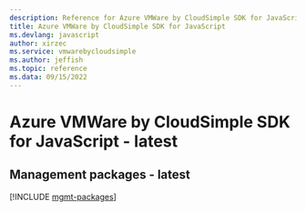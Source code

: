 ```yaml
---
description: Reference for Azure VMWare by CloudSimple SDK for JavaScript
title: Azure VMWare by CloudSimple SDK for JavaScript
ms.devlang: javascript
author: xirzec
ms.service: vmwarebycloudsimple
ms.author: jeffish
ms.topic: reference
ms.data: 09/15/2022
---
```

# Azure VMWare by CloudSimple SDK for JavaScript - latest

## Management packages - latest
[!INCLUDE [mgmt-packages](vmware-by-cloudsimple-mgmt-index.md)]